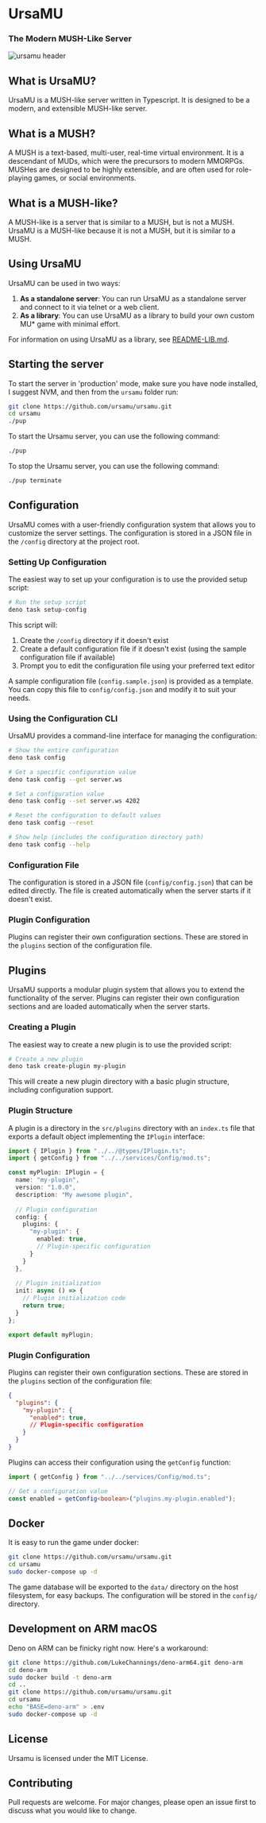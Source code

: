 # UrsaMU

### The Modern MUSH-Like Server

![ursamu header](ursamu_github_banner.png)

## What is UrsaMU?

UrsaMU is a MUSH-like server written in Typescript. It is designed to be a modern, and extensible MUSH-like server.

## What is a MUSH?

A MUSH is a text-based, multi-user, real-time virtual environment. It is a descendant of MUDs, which were the precursors to modern MMORPGs. MUSHes are designed to be highly extensible, and are often used for role-playing games, or social environments.

## What is a MUSH-like?

A MUSH-like is a server that is similar to a MUSH, but is not a MUSH. UrsaMU is a MUSH-like because it is not a MUSH, but it is similar to a MUSH.

## Using UrsaMU

UrsaMU can be used in two ways:

1. **As a standalone server**: You can run UrsaMU as a standalone server and connect to it via telnet or a web client.
2. **As a library**: You can use UrsaMU as a library to build your own custom MU* game with minimal effort.

For information on using UrsaMU as a library, see [README-LIB.md](README-LIB.md).

## Starting the server

To start the server in 'production' mode, make sure you have node installed, I suggest NVM, and then from the `ursamu` folder run:

```bash
git clone https://github.com/ursamu/ursamu.git
cd ursamu
./pup
```

To start the Ursamu server, you can use the following command:

```bash
./pup
```

To stop the Ursamu server, you can use the following command:

```bash
./pup terminate
```

## Configuration

UrsaMU comes with a user-friendly configuration system that allows you to customize the server settings. The configuration is stored in a JSON file in the `/config` directory at the project root.

### Setting Up Configuration

The easiest way to set up your configuration is to use the provided setup script:

```bash
# Run the setup script
deno task setup-config
```

This script will:
1. Create the `/config` directory if it doesn't exist
2. Create a default configuration file if it doesn't exist (using the sample configuration file if available)
3. Prompt you to edit the configuration file using your preferred text editor

A sample configuration file (`config.sample.json`) is provided as a template. You can copy this file to `config/config.json` and modify it to suit your needs.

### Using the Configuration CLI

UrsaMU provides a command-line interface for managing the configuration:

```bash
# Show the entire configuration
deno task config

# Get a specific configuration value
deno task config --get server.ws

# Set a configuration value
deno task config --set server.ws 4202

# Reset the configuration to default values
deno task config --reset

# Show help (includes the configuration directory path)
deno task config --help
```

### Configuration File

The configuration is stored in a JSON file (`config/config.json`) that can be edited directly. The file is created automatically when the server starts if it doesn't exist.

### Plugin Configuration

Plugins can register their own configuration sections. These are stored in the `plugins` section of the configuration file.

## Plugins

UrsaMU supports a modular plugin system that allows you to extend the functionality of the server. Plugins can register their own configuration sections and are loaded automatically when the server starts.

### Creating a Plugin

The easiest way to create a new plugin is to use the provided script:

```bash
# Create a new plugin
deno task create-plugin my-plugin
```

This will create a new plugin directory with a basic plugin structure, including configuration support.

### Plugin Structure

A plugin is a directory in the `src/plugins` directory with an `index.ts` file that exports a default object implementing the `IPlugin` interface:

```typescript
import { IPlugin } from "../../@types/IPlugin.ts";
import { getConfig } from "../../services/Config/mod.ts";

const myPlugin: IPlugin = {
  name: "my-plugin",
  version: "1.0.0",
  description: "My awesome plugin",
  
  // Plugin configuration
  config: {
    plugins: {
      "my-plugin": {
        enabled: true,
        // Plugin-specific configuration
      }
    }
  },
  
  // Plugin initialization
  init: async () => {
    // Plugin initialization code
    return true;
  }
};

export default myPlugin;
```

### Plugin Configuration

Plugins can register their own configuration sections. These are stored in the `plugins` section of the configuration file:

```json
{
  "plugins": {
    "my-plugin": {
      "enabled": true,
      // Plugin-specific configuration
    }
  }
}
```

Plugins can access their configuration using the `getConfig` function:

```typescript
import { getConfig } from "../../services/Config/mod.ts";

// Get a configuration value
const enabled = getConfig<boolean>("plugins.my-plugin.enabled");
```

## Docker

It is easy to run the game under docker:

```bash
git clone https://github.com/ursamu/ursamu.git
cd ursamu
sudo docker-compose up -d
```

The game database will be exported to the `data/` directory on the host filesystem, for easy backups. The configuration will be stored in the `config/` directory.

## Development on ARM macOS

Deno on ARM can be finicky right now. Here's a workaround:

```bash
git clone https://github.com/LukeChannings/deno-arm64.git deno-arm
cd deno-arm
sudo docker build -t deno-arm
cd ..
git clone https://github.com/ursamu/ursamu.git
cd ursamu
echo "BASE=deno-arm" > .env
sudo docker-compose up -d
```

## License

Ursamu is licensed under the MIT License.

## Contributing

Pull requests are welcome. For major changes, please open an issue first to discuss what you would like to change.
